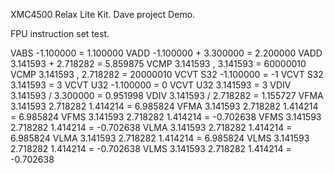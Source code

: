 XMC4500 Relax Lite Kit. Dave project Demo.

FPU instruction set test.

VABS -1.100000 = 1.100000
VADD -1.100000 + 3.300000 = 2.200000
VADD 3.141593 + 2.718282 = 5.859875
VCMP 3.141593 , 3.141593 = 60000010
VCMP 3.141593 , 2.718282 = 20000010
VCVT S32 -1.100000 = -1
VCVT S32 3.141593 = 3
VCVT U32 -1.100000 = 0
VCVT U32 3.141593 = 3
VDIV 3.141593 / 3.300000 = 0.951998
VDIV 3.141593 / 2.718282 = 1.155727
VFMA 3.141593 2.718282 1.414214 = 6.985824
VFMA 3.141593 2.718282 1.414214 = 6.985824
VFMS 3.141593 2.718282 1.414214 = -0.702638
VFMS 3.141593 2.718282 1.414214 = -0.702638
VLMA 3.141593 2.718282 1.414214 = 6.985824
VLMA 3.141593 2.718282 1.414214 = 6.985824
VLMS 3.141593 2.718282 1.414214 = -0.702638
VLMS 3.141593 2.718282 1.414214 = -0.702638


